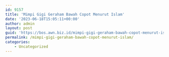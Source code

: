 ```yaml
---
id: 9157
title: 'Mimpi Gigi Geraham Bawah Copot Menurut Islam'
date: '2023-06-18T15:05:11+00:00'
author: admin
layout: post
guid: 'https://bos.awn.biz.id/mimpi-gigi-geraham-bawah-copot-menurut-islam/'
permalink: /mimpi-gigi-geraham-bawah-copot-menurut-islam/
categories:
    - Uncategorized
---
```


